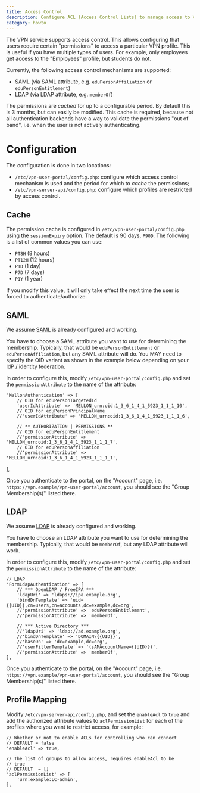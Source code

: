 ```yaml
---
title: Access Control
description: Configure ACL (Access Control Lists) to manage access to VPN profiles
category: howto
---
```


The VPN service supports access control. This allows configuring that users 
require certain "permissions" to access a particular VPN profile. This is 
useful if you have multiple types of users. For example, only employees get 
access to the "Employees" profile, but students do not.

Currently, the following access control mechanisms are supported:

- SAML (via SAML attribute, e.g. `eduPersonAffiliation` or 
  `eduPersonEntitlement`)
- LDAP (via LDAP attribute, e.g. `memberOf`)

The permissions are _cached_ for up to a configurable period. By default this 
is 3 months, but can easily be modified. This cache is required, because not
all authentication backends have a way to validate the permissions 
"out of band", i.e. when the user is not actively authenticating.

# Configuration

The configuration is done in two locations:

- `/etc/vpn-user-portal/config.php`: configure which access control
  mechanism is used and the period for which to _cache_ the permissions;
- `/etc/vpn-server-api/config.php`: configure which profiles are 
  restricted by access control.

## Cache

The permission cache is configured in `/etc/vpn-user-portal/config.php`
using the `sessionExpiry` option. The default is 90 days, `P90D`. The following
is a list of common values you can use:

- `PT8H` (8 hours)
- `PT12H` (12 hours)
- `P1D` (1 day)
- `P7D` (7 days)
- `P1Y` (1 year)

If you modify this value, it will only take effect the next time the user is 
forced to authenticate/authorize.

## SAML

We assume [SAML](SAML.md) is already configured and working.

You have to choose a SAML attribute you want to use for determining the 
membership. Typically, that would be `eduPersonEntitlement` or 
`eduPersonAffiliation`, but any SAML attribute will do. You MAY need to specify 
the OID variant as shown in the example below depending on your IdP / identity
federation.

In order to configure this, modify `/etc/vpn-user-portal/config.php` 
and set the `permissionAttribute` to the name of the attribute:

    'MellonAuthentication' => [
        // OID for eduPersonTargetedId
        'userIdAttribute' => 'MELLON_urn:oid:1_3_6_1_4_1_5923_1_1_1_10',
        // OID for eduPersonPrincipalName
        //'userIdAttribute' => 'MELLON_urn:oid:1_3_6_1_4_1_5923_1_1_1_6',

        // ** AUTHORIZATION | PERMISSIONS **
        // OID for eduPersonEntitlement
        //'permissionAttribute' => 'MELLON_urn:oid:1_3_6_1_4_1_5923_1_1_1_7',
        // OID for eduPersonAffiliation
        //'permissionAttribute' => 'MELLON_urn:oid:1_3_6_1_4_1_5923_1_1_1_1',
],

Once you authenticate to the portal, on the "Account" page, i.e. 
`https://vpn.example/vpn-user-portal/account`, you should see the 
"Group Membership(s)" listed there.

## LDAP

We assume [LDAP](LDAP.md) is already configured and working. 

You have to choose an LDAP attribute you want to use for determining the 
membership. Typically, that would be `memberOf`, but any LDAP attribute will work.

In order to configure this, modify `/etc/vpn-user-portal/config.php` 
and set the `permissionAttribute` to the name of the attribute:

    // LDAP
    'FormLdapAuthentication' => [
        // *** OpenLDAP / FreeIPA ***
        'ldapUri' => 'ldaps://ipa.example.org',
        'bindDnTemplate' => 'uid={{UID}},cn=users,cn=accounts,dc=example,dc=org',
        //'permissionAttribute' => 'eduPersonEntitlement',
        //'permissionAttribute' => 'memberOf',

        // *** Active Directory ***
        //'ldapUri' => 'ldap://ad.example.org',
        //'bindDnTemplate' => 'DOMAIN\{{UID}}',
        //'baseDn' => 'dc=example,dc=org',
        //'userFilterTemplate' => '(sAMAccountName={{UID}})',
        //'permissionAttribute' => 'memberOf',
    ],

Once you authenticate to the portal, on the "Account" page, i.e. 
`https://vpn.example/vpn-user-portal/account`, you should see the 
"Group Membership(s)" listed there.

## Profile Mapping

Modify `/etc/vpn-server-api/config.php`, and set the `enableAcl` to 
`true` and add the authorized attribute values to `aclPermissionList` for each 
of the profiles where you want to restrict access, for example:

    // Whether or not to enable ACLs for controlling who can connect
    // DEFAULT = false
    'enableAcl' => true,

    // The list of groups to allow access, requires enableAcl to be 
    // true
    // DEFAULT  = []
    'aclPermissionList' => [
        'urn:example:LC-admin',
    ],
